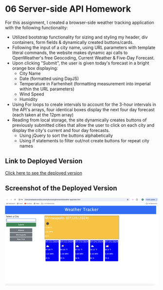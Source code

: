 # 06 Server-side API Homework

For this assignment, I created a browser-side weather tracking application with the following functionality:

- Utilized bootstrap functionality for sizing and styling my header, div containers, form fields & dynamically created buttons/cards.
- Following the input of a city name, using URL parameters with template literal commands, the website makes dynamic api calls to OpenWeather's free Geocoding, Current Weather & Five-Day Forecast.
- Upon clicking "Submit", the user is given today's forecast in a bright orange box displaying:
    - City Name
    - Date (formatted using DayJS)
    - Temperature in Farhenheit (formatting measurement into imperial within the URL parameters) 
    - Wind Speed
    - Humidity
- Using For loops to create intervals to account for the 3-hour intervals in the API's arrays, four identical boxes display the next four day forecast (each taken at the 12pm array)
- Reading from local storage, the site dynamically creates buttons of previously submitted cities that allow the user to click on each city and display the city's current and four day forecasts.
    - Using jQuery to sort the buttons alphabetically
    - Using if statements to filter out/not create buttons for repeat city names


## Link to Deployed Version

[Click here to see the deployed version](https://teutonicted.github.io/weather-app/)

## Screenshot of the Deployed Version

![Screenshot of the web page](./assets/screenshot.png)
